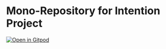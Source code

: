 # Mono-Repository for Intention Project

[![Open in Gitpod](https://gitpod.io/button/open-in-gitpod.svg)](https://gitpod.io/#https://github.com/bar-raisers/intention)

